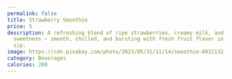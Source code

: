 ```yaml
---
permalink: false
title: Strawberry Smoothie
price: 5
description: A refreshing blend of ripe strawberries, creamy milk, and a hint of
  sweetness — smooth, chilled, and bursting with fresh fruit flavor in every
  sip.
image: https://cdn.pixabay.com/photo/2023/05/31/11/14/smoothie-8031132_1280.jpg
category: Beverages
calories: 200
---
```


